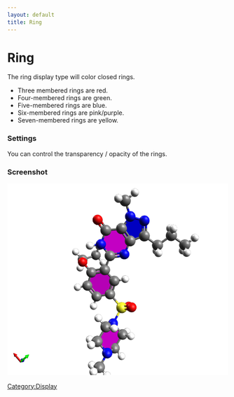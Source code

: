 ```yaml
---
layout: default
title: Ring
---
```


# Ring

The ring display type will color closed rings.

-   Three membered rings are red.
-   Four-membered rings are green.
-   Five-membered rings are blue.
-   Six-membered rings are pink/purple.
-   Seven-membered rings are yellow.

### Settings

You can control the transparency / opacity of the rings.

### Screenshot

![](Rings.png "Rings.png")

<Category:Display>

